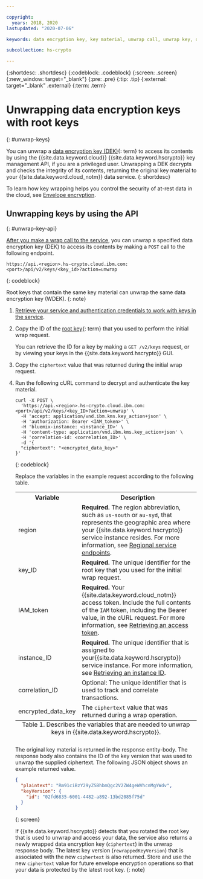 ```yaml
---

copyright:
  years: 2018, 2020
lastupdated: "2020-07-06"

keywords: data encryption key, key material, unwrap call, unwrap key, decrypt key, decrypt data encryption key, access data encryption key, unwrap api

subcollection: hs-crypto

---
```


{:shortdesc: .shortdesc}
{:codeblock: .codeblock}
{:screen: .screen}
{:new_window: target="_blank"}
{:pre: .pre}
{:tip: .tip}
{:external: target="_blank" .external}
{:term: .term}

# Unwrapping data encryption keys with root keys
{: #unwrap-keys}

You can unwrap a [data encryption key (DEK)](#x4791827){: term} to access its contents by using the {{site.data.keyword.cloud}} {{site.data.keyword.hscrypto}} key management API, if you are a privileged user. Unwrapping a DEK decrypts and checks the integrity of its contents, returning the original key material to your {{site.data.keyword.cloud_notm}} data service.
{: shortdesc}

To learn how key wrapping helps you control the security of at-rest data in the cloud, see [Envelope encryption](/docs/hs-crypto?topic=hs-crypto-envelope-encryption).

## Unwrapping keys by using the API
{: #unwrap-key-api}

[After you make a wrap call to the service](/docs/hs-crypto?topic=hs-crypto-wrap-keys), you can unwrap a specified data encryption key (DEK) to access its contents by making a `POST` call to the following endpoint.

```
https://api.<region>.hs-crypto.cloud.ibm.com:<port>/api/v2/keys/<key_id>?action=unwrap
```
{: codeblock}

Root keys that contain the same key material can unwrap the same data encryption key (WDEK).
{: note}

1. [Retrieve your service and authentication credentials to work with keys in the service](/docs/hs-crypto?topic=hs-crypto-set-up-kms-api).

2. Copy the ID of the [root key](#x6946961){: term} that you used to perform the initial wrap request.

    You can retrieve the ID for a key by making a `GET /v2/keys` request, or by viewing your keys in the {{site.data.keyword.hscrypto}} GUI.

3. Copy the `ciphertext` value that was returned during the initial wrap request.

4. Run the following cURL command to decrypt and authenticate the key material.

    ```cURL
    curl -X POST \
      'https://api.<region>.hs-crypto.cloud.ibm.com:<port>/api/v2/keys/<key_ID>?action=unwrap' \
      -H 'accept: application/vnd.ibm.kms.key_action+json' \
      -H 'authorization: Bearer <IAM_token>' \
      -H 'bluemix-instance: <instance_ID>' \
      -H 'content-type: application/vnd.ibm.kms.key_action+json' \
      -H 'correlation-id: <correlation_ID>' \
      -d '{
      "ciphertext": "<encrypted_data_key>"
    }'
    ```
    {: codeblock}

    Replace the variables in the example request according to the following table.
    <table>
      <tr>
        <th>Variable</th>
        <th>Description</th>
      </tr>
      <tr>
        <td><varname>region</varname></td>
        <td><strong>Required.</strong> The region abbreviation, such as <code>us-south</code> or <code>au-syd</code>, that represents the geographic area where your {{site.data.keyword.hscrypto}} service instance resides. For more information, see <a href="/docs/hs-crypto?topic=hs-crypto-regions#service-endpoints">Regional service endpoints</a>.</td>
      </tr>
      <tr>
        <td><varname>key_ID</varname></td>
        <td><strong>Required.</strong> The unique identifier for the root key that you used for the initial wrap request.</td>
      </tr>
      <tr>
        <td><varname>IAM_token</varname></td>
        <td><strong>Required.</strong> Your {{site.data.keyword.cloud_notm}} access token. Include the full contents of the <code>IAM</code> token, including the Bearer value, in the cURL request. For more information, see <a href="/docs/hs-crypto?topic=hs-crypto-retrieve-access-token">Retrieving an access token</a>.</td>
      </tr>
      <tr>
        <td><varname>instance_ID</varname></td>
        <td><strong>Required.</strong> The unique identifier that is assigned to your{{site.data.keyword.hscrypto}} service instance. For more information, see <a href="/docs/hs-crypto?topic=hs-crypto-retrieve-instance-ID">Retrieving an instance ID</a>.</td>
      </tr>
      <tr>
        <td><varname>correlation_ID</varname></td>
        <td>Optional: The unique identifier that is used to track and correlate transactions.</td>
      </tr>
      <tr>
        <td><varname>encrypted_data_key</varname></td>
        <td>The <code>ciphertext</code> value that was returned during a wrap operation.</td>
      </tr>
      <caption style="caption-side:bottom;">Table 1. Describes the variables that are needed to unwrap keys in {{site.data.keyword.hscrypto}}.</caption>
    </table>

    The original key material is returned in the response entity-body. The response body also contains the ID of the key version that was used to unwrap the supplied ciphertext. The following JSON object shows an example returned value.

    ```json
    {
      "plaintext": "Rm91ciBzY29yZSBhbmQgc2V2ZW4geWVhcnMgYWdv",
      "keyVersion": {
        "id": "02fd6835-6001-4482-a892-13bd2085f75d"
      }
    }
    ```
    {: screen}

    If {{site.data.keyword.hscrypto}} detects that you rotated
    the root key that is used to unwrap and access your data, the service also returns a newly wrapped data encryption key (`ciphertext`) in the unwrap response body. The latest key version (`rewrappedKeyVersion`) that is associated with the new `ciphertext` is also returned. Store and use the new
    `ciphertext` value for future envelope encryption operations so that your data is protected by the latest root key.
    {: note}
